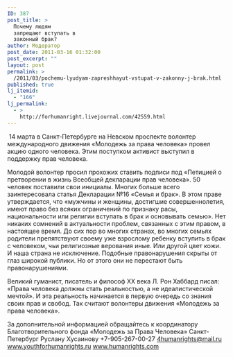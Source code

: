 ```yaml
---
ID: 387
post_title: >
  Почему людям
  запрещают вступать в
  законный брак?
author: Модератор
post_date: 2011-03-16 01:32:00
post_excerpt: ""
layout: post
permalink: >
  /2011/03/pochemu-lyudyam-zapreshhayut-vstupat-v-zakonny-j-brak.html
published: true
lj_itemid:
  - "166"
lj_permalink:
  - >
    http://forhumanright.livejournal.com/42559.html
---
```

&nbsp;14 марта в Санкт-Петербурге на Невском проспекте волонтер международного движения &laquo;Молодежь за права человека&raquo; провел акцию одного человека. Этим поступком активист выступил в поддержку прав человека.

Молодой волонтер просил прохожих ставить подписи под &laquo;Петицией о претворении в жизнь Всеобщей декларации прав человека&raquo;. 50 человек поставили свои инициалы. Многих больше всего заинтересовала статья Декларации №16 &laquo;Семья и брак&raquo;. В этом праве утверждается, что &laquo;мужчины и женщины, достигшие совершеннолетия, имеют право без всяких ограничений по признаку расы, национальности или религии вступать в брак и основывать семью&raquo;. Нет никаких сомнений в актуальности проблем, связанных с этим правом,  в настоящее время. До сих пор во многих странах, во многих семьях родители препятствуют своему уже взрослому ребенку вступить в брак с человеком, чьи религиозные верования иные. Или другой цвет кожи. И наша страна не исключение. Подобные правонарушения скрыты от глаз широкой публики. Но от этого они не перестают быть правонарушениями.

Великий гуманист, писатель и философ ХХ века Л. Рон Хаббард писал: &laquo;Права человека должны стать реальностью, а не идеалистической мечтой&raquo;. И эта реальность начинается в первую очередь со знания своих прав и свобод. Так считают волонтеры движения &laquo;Молодежь за права человека&raquo;.

За дополнительной информацией обращайтесь к координатору
Благотворительного фонда &laquo;Молодежь за Права Человека&raquo; Санкт-Петербург
Руслану Хусаинову
+7-905-267-00-27
4humanrights@mail.ru
www.youthforhumanrights.ru
www.humanrights.com